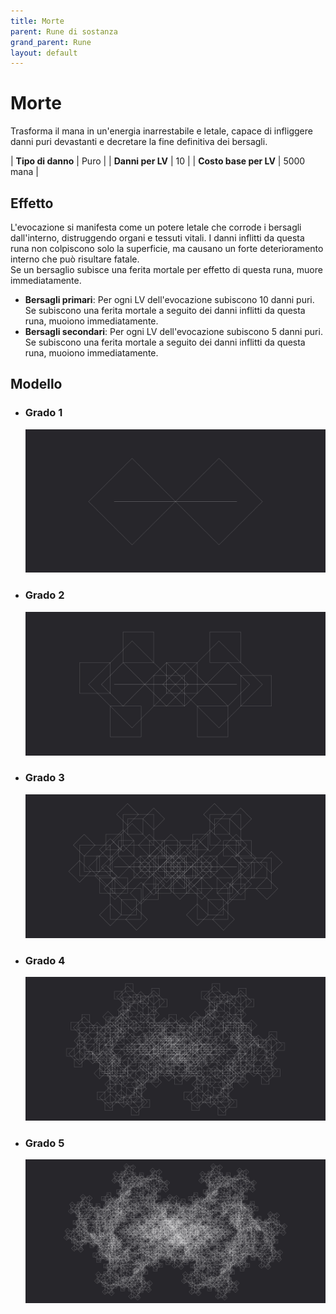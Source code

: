 ```yaml
---
title: Morte
parent: Rune di sostanza
grand_parent: Rune
layout: default
---
```


# **Morte**

Trasforma il mana in un'energia inarrestabile e letale, capace di infliggere danni puri devastanti e decretare la fine definitiva dei bersagli.

| **Tipo di danno**      | Puro                                      |
| **Danni per LV**       | 10                                        |
| **Costo base per LV**  | 5000 mana                                 |

## Effetto
L'evocazione si manifesta come un potere letale che corrode i bersagli dall'interno, distruggendo organi e tessuti vitali. I danni inflitti da questa runa non colpiscono solo la superficie, ma causano un forte deterioramento interno che può risultare fatale.  
Se un bersaglio subisce una ferita mortale per effetto di questa runa, muore immediatamente.
- **Bersagli primari**: Per ogni LV dell'evocazione subiscono 10 danni puri. Se subiscono una ferita mortale a seguito dei danni inflitti da questa runa, muoiono immediatamente.
- **Bersagli secondari**: Per ogni LV dell'evocazione subiscono 5 danni puri. Se subiscono una ferita mortale a seguito dei danni inflitti da questa runa, muoiono immediatamente.

## Modello
- ### Grado 1<br>
  ![Grado 1](1.png "Grado 1")
- ### Grado 2<br>
  ![Grado 2](2.png "Grado 2")
- ### Grado 3<br>
  ![Grado 3](3.png "Grado 3")
- ### Grado 4<br>
  ![Grado 4](4.png "Grado 4")
- ### Grado 5<br>
  ![Grado 5](5.png "Grado 5")